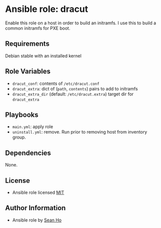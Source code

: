 # Ansible role: dracut
Enable this role on a host in order to build an initramfs.
I use this to build a common initramfs for PXE boot.

## Requirements
Debian stable with an installed kernel

## Role Variables
+ `dracut_conf`: contents of `/etc/dracut.conf`
+ `dracut_extra`: dict of (`path`, `contents`) pairs to add to initramfs
+ `dracut_extra_dir` (default: `/etc/dracut.extra`) target dir for `dracut_extra`

## Playbooks
+ `main.yml`: apply role
+ `uninstall.yml`: remove. Run prior to removing host from inventory group.

## Dependencies
None.

## License
+ Ansible role licensed [MIT](LICENSE)

## Author Information
+ Ansible role by [Sean Ho](https://github.com/ho-ansible/)
